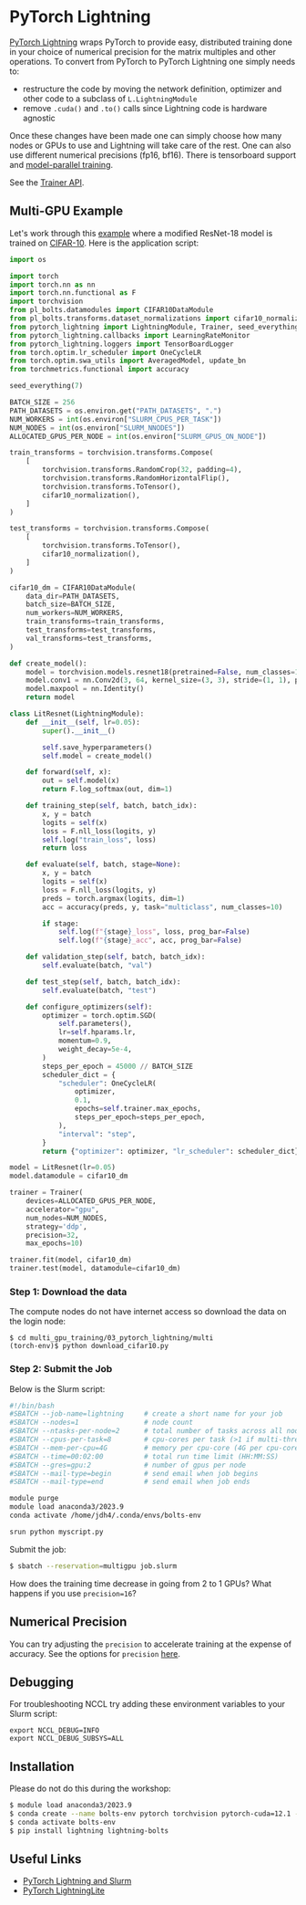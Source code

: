 # PyTorch Lightning

[PyTorch Lightning](https://www.pytorchlightning.ai) wraps PyTorch to provide easy, distributed training done in your choice of numerical precision for the matrix multiples and other operations. To convert from PyTorch to PyTorch Lightning one simply needs to:

+ restructure the code by moving the network definition, optimizer and other code to a subclass of `L.LightningModule`  
+ remove `.cuda()` and `.to()` calls since Lightning code is hardware agnostic  

Once these changes have been made one can simply choose how many nodes or GPUs to use and Lightning will take care of the rest. One can also use different numerical precisions (fp16, bf16). There is tensorboard support and [model-parallel training](https://lightning.ai/docs/pytorch/stable/advanced/model_parallel.html).

See the [Trainer API](https://pytorch-lightning.readthedocs.io/en/latest/common/trainer.html#trainer-class-api).

## Multi-GPU Example

Let's work through this [example](https://pytorch-lightning.readthedocs.io/en/latest/notebooks/lightning_examples/cifar10-baseline.html) where a modified ResNet-18 model is trained on [CIFAR-10](https://en.wikipedia.org/wiki/CIFAR-10). Here is the application script:

```python
import os

import torch
import torch.nn as nn
import torch.nn.functional as F
import torchvision
from pl_bolts.datamodules import CIFAR10DataModule
from pl_bolts.transforms.dataset_normalizations import cifar10_normalization
from pytorch_lightning import LightningModule, Trainer, seed_everything
from pytorch_lightning.callbacks import LearningRateMonitor
from pytorch_lightning.loggers import TensorBoardLogger
from torch.optim.lr_scheduler import OneCycleLR
from torch.optim.swa_utils import AveragedModel, update_bn
from torchmetrics.functional import accuracy

seed_everything(7)

BATCH_SIZE = 256
PATH_DATASETS = os.environ.get("PATH_DATASETS", ".")
NUM_WORKERS = int(os.environ["SLURM_CPUS_PER_TASK"])
NUM_NODES = int(os.environ["SLURM_NNODES"])
ALLOCATED_GPUS_PER_NODE = int(os.environ["SLURM_GPUS_ON_NODE"])

train_transforms = torchvision.transforms.Compose(
    [
        torchvision.transforms.RandomCrop(32, padding=4),
        torchvision.transforms.RandomHorizontalFlip(),
        torchvision.transforms.ToTensor(),
        cifar10_normalization(),
    ]
)

test_transforms = torchvision.transforms.Compose(
    [
        torchvision.transforms.ToTensor(),
        cifar10_normalization(),
    ]
)

cifar10_dm = CIFAR10DataModule(
    data_dir=PATH_DATASETS,
    batch_size=BATCH_SIZE,
    num_workers=NUM_WORKERS,
    train_transforms=train_transforms,
    test_transforms=test_transforms,
    val_transforms=test_transforms,
)

def create_model():
    model = torchvision.models.resnet18(pretrained=False, num_classes=10)
    model.conv1 = nn.Conv2d(3, 64, kernel_size=(3, 3), stride=(1, 1), padding=(1, 1), bias=False)
    model.maxpool = nn.Identity()
    return model

class LitResnet(LightningModule):
    def __init__(self, lr=0.05):
        super().__init__()

        self.save_hyperparameters()
        self.model = create_model()

    def forward(self, x):
        out = self.model(x)
        return F.log_softmax(out, dim=1)

    def training_step(self, batch, batch_idx):
        x, y = batch
        logits = self(x)
        loss = F.nll_loss(logits, y)
        self.log("train_loss", loss)
        return loss

    def evaluate(self, batch, stage=None):
        x, y = batch
        logits = self(x)
        loss = F.nll_loss(logits, y)
        preds = torch.argmax(logits, dim=1)
        acc = accuracy(preds, y, task="multiclass", num_classes=10)

        if stage:
            self.log(f"{stage}_loss", loss, prog_bar=False)
            self.log(f"{stage}_acc", acc, prog_bar=False)

    def validation_step(self, batch, batch_idx):
        self.evaluate(batch, "val")

    def test_step(self, batch, batch_idx):
        self.evaluate(batch, "test")

    def configure_optimizers(self):
        optimizer = torch.optim.SGD(
            self.parameters(),
            lr=self.hparams.lr,
            momentum=0.9,
            weight_decay=5e-4,
        )
        steps_per_epoch = 45000 // BATCH_SIZE
        scheduler_dict = {
            "scheduler": OneCycleLR(
                optimizer,
                0.1,
                epochs=self.trainer.max_epochs,
                steps_per_epoch=steps_per_epoch,
            ),
            "interval": "step",
        }
        return {"optimizer": optimizer, "lr_scheduler": scheduler_dict}

model = LitResnet(lr=0.05)
model.datamodule = cifar10_dm

trainer = Trainer(
    devices=ALLOCATED_GPUS_PER_NODE,
    accelerator="gpu",
    num_nodes=NUM_NODES,
    strategy='ddp',
    precision=32,
    max_epochs=10)

trainer.fit(model, cifar10_dm)
trainer.test(model, datamodule=cifar10_dm)
```

### Step 1: Download the data

The compute nodes do not have internet access so download the data on the login node:

```
$ cd multi_gpu_training/03_pytorch_lightning/multi
(torch-env)$ python download_cifar10.py
```

### Step 2: Submit the Job

Below is the Slurm script:

```bash
#!/bin/bash
#SBATCH --job-name=lightning     # create a short name for your job
#SBATCH --nodes=1                # node count
#SBATCH --ntasks-per-node=2      # total number of tasks across all nodes
#SBATCH --cpus-per-task=8        # cpu-cores per task (>1 if multi-threaded tasks)
#SBATCH --mem-per-cpu=4G         # memory per cpu-core (4G per cpu-core is default)
#SBATCH --time=00:02:00          # total run time limit (HH:MM:SS)
#SBATCH --gres=gpu:2             # number of gpus per node
#SBATCH --mail-type=begin        # send email when job begins
#SBATCH --mail-type=end          # send email when job ends

module purge
module load anaconda3/2023.9
conda activate /home/jdh4/.conda/envs/bolts-env

srun python myscript.py
```

Submit the job:

```bash
$ sbatch --reservation=multigpu job.slurm
```

How does the training time decrease in going from 2 to 1 GPUs? What happens if you use `precision=16`?

## Numerical Precision

You can try adjusting the `precision` to accelerate training at the expense of accuracy. See the options for `precision` [here](https://lightning.ai/docs/pytorch/latest/common/trainer.html#trainer-class-api).

## Debugging

For troubleshooting NCCL try adding these environment variables to your Slurm script:

```
export NCCL_DEBUG=INFO
export NCCL_DEBUG_SUBSYS=ALL
```

## Installation

Please do not do this during the workshop:

```bash
$ module load anaconda3/2023.9
$ conda create --name bolts-env pytorch torchvision pytorch-cuda=12.1 -c pytorch -c nvidia
$ conda activate bolts-env
$ pip install lightning lightning-bolts
```

## Useful Links

+ [PyTorch Lightning and Slurm](https://pytorch-lightning.readthedocs.io/en/latest/clouds/cluster.html)  
+ [PyTorch LightningLite](https://pytorch-lightning.readthedocs.io/en/latest/starter/lightning_lite.html)
